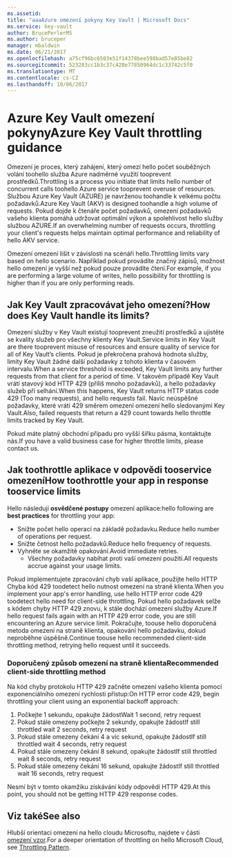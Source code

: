 ```yaml
---
ms.assetid: 
title: "aaaAzure omezení pokyny Key Vault | Microsoft Docs"
ms.service: key-vault
author: BrucePerlerMS
ms.author: bruceper
manager: mbaldwin
ms.date: 06/21/2017
ms.openlocfilehash: a75cf96bc6503e51f14378bee598bad57e85be82
ms.sourcegitcommit: 523283cc1b3c37c428e77850964dc1c33742c5f0
ms.translationtype: MT
ms.contentlocale: cs-CZ
ms.lasthandoff: 10/06/2017
---
```

# <a name="azure-key-vault-throttling-guidance"></a><span data-ttu-id="866bf-102">Azure Key Vault omezení pokyny</span><span class="sxs-lookup"><span data-stu-id="866bf-102">Azure Key Vault throttling guidance</span></span>

<span data-ttu-id="866bf-103">Omezení je proces, který zahájení, který omezí hello počet souběžných volání toohello služba Azure nadměrné využití tooprevent prostředků.</span><span class="sxs-lookup"><span data-stu-id="866bf-103">Throttling is a process you initiate that limits hello number of concurrent calls toohello Azure service tooprevent overuse of resources.</span></span> <span data-ttu-id="866bf-104">Službou Azure Key Vault (AZURE) je navrženou toohandle k velkému počtu požadavků.</span><span class="sxs-lookup"><span data-stu-id="866bf-104">Azure Key Vault (AKV) is designed toohandle a high volume of requests.</span></span> <span data-ttu-id="866bf-105">Pokud dojde k čtenáře počet požadavků, omezení požadavků vašeho klienta pomáhá udržovat optimální výkon a spolehlivost hello služby službou AZURE.</span><span class="sxs-lookup"><span data-stu-id="866bf-105">If an overwhelming number of requests occurs, throttling your client's requests helps maintain optimal performance and reliability of hello AKV service.</span></span>

<span data-ttu-id="866bf-106">Omezení omezení lišit v závislosti na scénáři hello.</span><span class="sxs-lookup"><span data-stu-id="866bf-106">Throttling limits vary based on hello scenario.</span></span> <span data-ttu-id="866bf-107">Například pokud provádíte značný zápisů, možnost hello omezení je vyšší než pokud pouze provádíte čtení.</span><span class="sxs-lookup"><span data-stu-id="866bf-107">For example, if you are performing a large volume of writes, hello possibility for throttling is higher than if you are only performing reads.</span></span>

## <a name="how-does-key-vault-handle-its-limits"></a><span data-ttu-id="866bf-108">Jak Key Vault zpracovávat jeho omezení?</span><span class="sxs-lookup"><span data-stu-id="866bf-108">How does Key Vault handle its limits?</span></span>

<span data-ttu-id="866bf-109">Omezení služby v Key Vault existují tooprevent zneužití prostředků a ujistěte se kvality služeb pro všechny klienty Key Vault.</span><span class="sxs-lookup"><span data-stu-id="866bf-109">Service limits in Key Vault are there tooprevent misuse of resources and ensure quality of service for all of Key Vault’s clients.</span></span> <span data-ttu-id="866bf-110">Pokud je překročena prahová hodnota služby, limity Key Vault žádné další požadavky z tohoto klienta v časovém intervalu.</span><span class="sxs-lookup"><span data-stu-id="866bf-110">When a service threshold is exceeded, Key Vault limits any further requests from that client for a period of time.</span></span> <span data-ttu-id="866bf-111">V takovém případě Key Vault vrátí stavový kód HTTP 429 (příliš mnoho požadavků), a hello požadavky služeb při selhání.</span><span class="sxs-lookup"><span data-stu-id="866bf-111">When this happens, Key Vault returns HTTP status code 429 (Too many requests), and hello requests fail.</span></span> <span data-ttu-id="866bf-112">Navíc neúspěšné požadavky, které vrátí 429 směrem omezení omezení hello sledovanými Key Vault.</span><span class="sxs-lookup"><span data-stu-id="866bf-112">Also, failed requests that return a 429 count towards hello throttle limits tracked by Key Vault.</span></span> 

<span data-ttu-id="866bf-113">Pokud máte platný obchodní případu pro vyšší šířku pásma, kontaktujte nás.</span><span class="sxs-lookup"><span data-stu-id="866bf-113">If you have a valid business case for higher throttle limits, please contact us.</span></span>


## <a name="how-toothrottle-your-app-in-response-tooservice-limits"></a><span data-ttu-id="866bf-114">Jak toothrottle aplikace v odpovědi tooservice omezení</span><span class="sxs-lookup"><span data-stu-id="866bf-114">How toothrottle your app in response tooservice limits</span></span>

<span data-ttu-id="866bf-115">Hello následují **osvědčené postupy** omezení aplikace:</span><span class="sxs-lookup"><span data-stu-id="866bf-115">hello following are **best practices** for throttling your app:</span></span>
- <span data-ttu-id="866bf-116">Snižte počet hello operací na základě požadavku.</span><span class="sxs-lookup"><span data-stu-id="866bf-116">Reduce hello number of operations per request.</span></span>
- <span data-ttu-id="866bf-117">Snižte četnost hello požadavků.</span><span class="sxs-lookup"><span data-stu-id="866bf-117">Reduce hello frequency of requests.</span></span>
- <span data-ttu-id="866bf-118">Vyhněte se okamžitě opakování.</span><span class="sxs-lookup"><span data-stu-id="866bf-118">Avoid immediate retries.</span></span> 
    - <span data-ttu-id="866bf-119">Všechny požadavky nabíhat proti vaší omezení použití.</span><span class="sxs-lookup"><span data-stu-id="866bf-119">All requests accrue against your usage limits.</span></span>

<span data-ttu-id="866bf-120">Pokud implementujete zpracování chyb vaší aplikace, použijte hello HTTP Chyba kód 429 toodetect hello nutnost omezení na straně klienta.</span><span class="sxs-lookup"><span data-stu-id="866bf-120">When you implement your app's error handling, use hello HTTP error code 429 toodetect hello need for client-side throttling.</span></span> <span data-ttu-id="866bf-121">Pokud hello požadavek selže s kódem chyby HTTP 429 znovu, k stále dochází omezení služby Azure.</span><span class="sxs-lookup"><span data-stu-id="866bf-121">If hello request fails again with an HTTP 429 error code, you are still encountering an Azure service limit.</span></span> <span data-ttu-id="866bf-122">Pokračujte, toouse hello doporučená metoda omezení na straně klienta, opakování hello požadavku, dokud neproběhne úspěšně.</span><span class="sxs-lookup"><span data-stu-id="866bf-122">Continue toouse hello recommended client-side throttling method, retrying hello request until it succeeds.</span></span>

### <a name="recommended-client-side-throttling-method"></a><span data-ttu-id="866bf-123">Doporučený způsob omezení na straně klienta</span><span class="sxs-lookup"><span data-stu-id="866bf-123">Recommended client-side throttling method</span></span>

<span data-ttu-id="866bf-124">Na kód chyby protokolu HTTP 429 začněte omezení vašeho klienta pomocí exponenciálního omezení rychlosti přístup:</span><span class="sxs-lookup"><span data-stu-id="866bf-124">On HTTP error code 429, begin throttling your client using an exponential backoff approach:</span></span>

1. <span data-ttu-id="866bf-125">Počkejte 1 sekundu, opakujte žádost</span><span class="sxs-lookup"><span data-stu-id="866bf-125">Wait 1 second, retry request</span></span>
2. <span data-ttu-id="866bf-126">Pokud stále omezeny počkejte 2 sekundy, opakujte žádost</span><span class="sxs-lookup"><span data-stu-id="866bf-126">If still throttled wait 2 seconds, retry request</span></span>
3. <span data-ttu-id="866bf-127">Pokud stále omezeny čekání 4 a víc sekund, opakujte žádost</span><span class="sxs-lookup"><span data-stu-id="866bf-127">If still throttled wait 4 seconds, retry request</span></span>
4. <span data-ttu-id="866bf-128">Pokud stále omezeny čekání 8 sekund, opakujte žádost</span><span class="sxs-lookup"><span data-stu-id="866bf-128">If still throttled wait 8 seconds, retry request</span></span>
5. <span data-ttu-id="866bf-129">Pokud stále omezeny čekání 16 sekund, opakujte žádost</span><span class="sxs-lookup"><span data-stu-id="866bf-129">If still throttled wait 16 seconds, retry request</span></span>

<span data-ttu-id="866bf-130">Nesmí být v tomto okamžiku získávání kódy odpovědí HTTP 429.</span><span class="sxs-lookup"><span data-stu-id="866bf-130">At this point, you should not be getting HTTP 429 response codes.</span></span>

## <a name="see-also"></a><span data-ttu-id="866bf-131">Viz také</span><span class="sxs-lookup"><span data-stu-id="866bf-131">See also</span></span>

<span data-ttu-id="866bf-132">Hlubší orientaci omezení na hello cloudu Microsoftu, najdete v části [omezení vzor](https://docs.microsoft.com/azure/architecture/patterns/throttling).</span><span class="sxs-lookup"><span data-stu-id="866bf-132">For a deeper orientation of throttling on hello Microsoft Cloud, see [Throttling Pattern](https://docs.microsoft.com/azure/architecture/patterns/throttling).</span></span>

